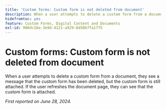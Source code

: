 ```yaml
---
title: 'Custom forms: Custom form is not deleted from document'
description: When a user attempts to delete a custom form from a document, they see a message that the custom form has been deleted, but the custom form is still attached.  If the user refreshes the document page, they can see that the custom form is attached.
hidefromtoc: yes
feature: Custom Forms, Digital Content and Documents
exl-id: 906dc16e-3e9d-4121-a929-8d50b7fa17f5
---
```

# Custom forms: Custom form is not deleted from document

When a user attempts to delete a custom form from a document, they see a message that the custom form has been deleted, but the custom form is still attached.  If the user refreshes the document page, they can see that the custom form is attached.

_First reported on June 28, 2024._
